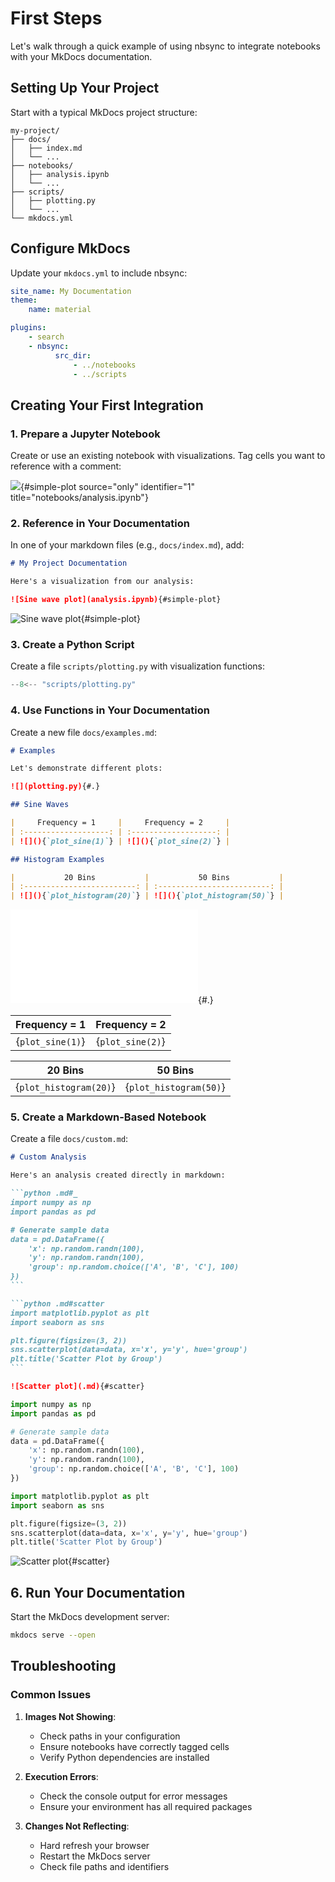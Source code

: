 # First Steps

Let's walk through a quick example of using nbsync to integrate notebooks with
your MkDocs documentation.

## Setting Up Your Project

Start with a typical MkDocs project structure:

```
my-project/
├── docs/
│   ├── index.md
│   └── ...
├── notebooks/
│   ├── analysis.ipynb
│   └── ...
├── scripts/
│   ├── plotting.py
│   └── ...
└── mkdocs.yml
```

## Configure MkDocs

Update your `mkdocs.yml` to include nbsync:

```yaml
site_name: My Documentation
theme:
    name: material

plugins:
    - search
    - nbsync:
          src_dir:
              - ../notebooks
              - ../scripts
```

## Creating Your First Integration

### 1. Prepare a Jupyter Notebook

Create or use an existing notebook with visualizations.
Tag cells you want to reference with a comment:

![](analysis.ipynb){#simple-plot source="only" identifier="1" title="notebooks/analysis.ipynb"}

### 2. Reference in Your Documentation

In one of your markdown files (e.g., `docs/index.md`), add:

```markdown
# My Project Documentation

Here's a visualization from our analysis:

![Sine wave plot](analysis.ipynb){#simple-plot}
```

![Sine wave plot](analysis.ipynb){#simple-plot}

### 3. Create a Python Script

Create a file `scripts/plotting.py` with visualization functions:

```python title="scripts/plotting.py"
--8<-- "scripts/plotting.py"
```

### 4. Use Functions in Your Documentation

Create a new file `docs/examples.md`:

```markdown
# Examples

Let's demonstrate different plots:

![](plotting.py){#.}

## Sine Waves

|     Frequency = 1     |     Frequency = 2     |
| :-------------------: | :-------------------: |
| ![](){`plot_sine(1)`} | ![](){`plot_sine(2)`} |

## Histogram Examples

|           20 Bins           |           50 Bins           |
| :-------------------------: | :-------------------------: |
| ![](){`plot_histogram(20)`} | ![](){`plot_histogram(50)`} |
```

![](plotting.py){#.}

|     Frequency = 1     |     Frequency = 2     |
| :-------------------: | :-------------------: |
| ![](){`plot_sine(1)`} | ![](){`plot_sine(2)`} |

|           20 Bins           |           50 Bins           |
| :-------------------------: | :-------------------------: |
| ![](){`plot_histogram(20)`} | ![](){`plot_histogram(50)`} |

### 5. Create a Markdown-Based Notebook

Create a file `docs/custom.md`:

````markdown
# Custom Analysis

Here's an analysis created directly in markdown:

```python .md#_
import numpy as np
import pandas as pd

# Generate sample data
data = pd.DataFrame({
    'x': np.random.randn(100),
    'y': np.random.randn(100),
    'group': np.random.choice(['A', 'B', 'C'], 100)
})
```

```python .md#scatter
import matplotlib.pyplot as plt
import seaborn as sns

plt.figure(figsize=(3, 2))
sns.scatterplot(data=data, x='x', y='y', hue='group')
plt.title('Scatter Plot by Group')
```

![Scatter plot](.md){#scatter}
````

```python .md#_
import numpy as np
import pandas as pd

# Generate sample data
data = pd.DataFrame({
    'x': np.random.randn(100),
    'y': np.random.randn(100),
    'group': np.random.choice(['A', 'B', 'C'], 100)
})
```

```python .md#scatter
import matplotlib.pyplot as plt
import seaborn as sns

plt.figure(figsize=(3, 2))
sns.scatterplot(data=data, x='x', y='y', hue='group')
plt.title('Scatter Plot by Group')
```

![Scatter plot](){#scatter}

## 6. Run Your Documentation

Start the MkDocs development server:

```bash
mkdocs serve --open
```

## Troubleshooting

### Common Issues

1. **Images Not Showing**:
    - Check paths in your configuration
    - Ensure notebooks have correctly tagged cells
    - Verify Python dependencies are installed

2. **Execution Errors**:
    - Check the console output for error messages
    - Ensure your environment has all required packages

3. **Changes Not Reflecting**:
    - Hard refresh your browser
    - Restart the MkDocs server
    - Check file paths and identifiers
